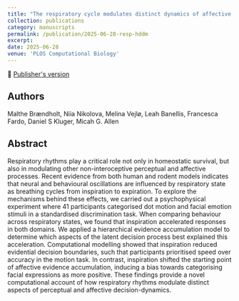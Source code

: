 ```yaml
---
title: "The respiratory cycle modulates distinct dynamics of affective and perceptual decision-making"
collection: publications
category: manuscripts
permalink: /publication/2025-06-28-resp-hddm
excerpt:
date: 2025-06-28
venue: 'PLOS Computational Biology'
---
```


<!--more-->

📄 [Publisher's version](https://www.biorxiv.org/content/10.1101/2024.03.26.586076v1.full) <br>

## Authors
Malthe Brændholt, Niia Nikolova, Melina Vejlø, Leah Banellis, Francesca Fardo, Daniel S Kluger, Micah G. Allen

## Abstract
Respiratory rhythms play a critical role not only in homeostatic survival, but also in modulating other non-interoceptive perceptual and affective processes. Recent evidence from both human and rodent models indicates that neural and behavioural oscillations are influenced by respiratory state as breathing cycles from inspiration to expiration. To explore the mechanisms behind these effects, we carried out a psychophysical experiment where 41 participants categorised dot motion and facial emotion stimuli in a standardised discrimination task. When comparing behaviour across respiratory states, we found that inspiration accelerated responses in both domains. We applied a hierarchical evidence accumulation model to determine which aspects of the latent decision process best explained this acceleration. Computational modelling showed that inspiration reduced evidential decision boundaries, such that participants prioritised speed over accuracy in the motion task. In contrast, inspiration shifted the starting point of affective evidence accumulation, inducing a bias towards categorising facial expressions as more positive. These findings provide a novel computational account of how respiratory rhythms modulate distinct aspects of perceptual and affective decision-dynamics.